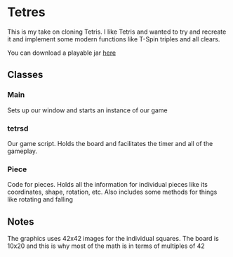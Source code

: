 # Tetres
This is my take on cloning Tetris.  I like Tetris and wanted to try and recreate it and implement some modern functions like T-Spin triples and all clears.

You can download a playable jar [here](https://clcs.me/tetres.jar)

## Classes
### Main
Sets up our window and starts an instance of our game

### tetrsd
Our game script.  Holds the board and facilitates the timer and all of the gameplay.  

### Piece
Code for pieces. Holds all the information for individual pieces like its coordinates, shape, rotation, etc.  Also includes some methods for things like rotating and falling

## Notes
The graphics uses 42x42 images for the individual squares.  The board is 10x20 and this is why most of the math is in terms of multiples of 42

